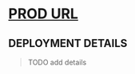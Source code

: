 # [PROD URL](https://nextjs-playground-rho-six.vercel.app/)

## DEPLOYMENT DETAILS

> TODO add details
